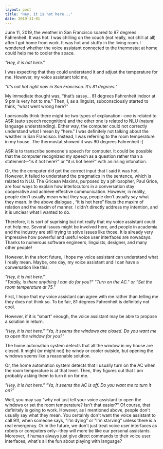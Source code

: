 ```yaml
---
layout: post
title: "Hey, it is hot here..."
date: 2019-11-01
---
```


June 11, 2019, the weather in San Francisco soared to 97 degrees Fahrenheit. It was hot. I was chilling on the couch
(not really, not chill at all) after I got home from work. It was hot and stuffy in the living room. I wondered whether
the voice assistant connected to the thermostat at home could help me to cooler the space.

<i>"Hey, it is hot here."</i>

I was expecting that they could understand it and adjust the temperature for me. However, my voice assistant told me,

<i>"It’s not hot right now in San Francisco. It’s 81 degrees."</i>

My immediate thought was, “that’s sassy... 81 degrees Fahrenheit indoor at 9 pm is very hot to me." Then, I, as a linguist,
subconsciously started to think, “what went wrong here?”

I personally think there might be two types of explanation--one is related to ASR (auto speech recognition) and the other
one is related to NLU (natural language understanding). Either way, the computer could not correctly understand what I mean
by “here.” I was definitely not talking about the weather in San Francisco. Instead, I was referring to the room temperature
in my house. The thermostat showed it was 90 degrees Fahrenheit :(

ASR is to transcribe someone's speech for computer. It could be possible that the computer recognized my speech as a question
rather than a statement--“is it hot here?” or “it is hot here?” with an rising intonation.

Or, the the computer did get the correct input that I said it was hot. However, it failed to understand the pragmatics in the
sentence, which is related to NLU. The Gricean Maxims, purposed by a philosopher, Paul Grice, are four ways to explain how
interlocutors in a conversation stay cooperative and achieve effective communication. However, in reality, people don’t
usually mean what they say, people don’t usually say what they mean. In the above dialogue , “it is
hot here” flouts the maxim of relation and the maxim of manner. I didn't directly address my intention, and it is unclear
what I wanted to do.

Therefore, it is sort of suprising but not really that my voice assistant could not help me. Several issues might be involved
here, and people in academia and the industry are still trying to solve issues like those. It is already very impressive
how powerful and useful voice user interfaces are nowadays. Thanks to numerous software engineers, linguists, designer, and
many other people!

However, in the short future, I hope my voice assistant can understand what I really mean. Maybe, one day, my voice assistant
and I can have a conversation like this:

<i>"Hey, it is hot here."</i><br>
<i>"Totally, is there anything I can do for you?"</i>
<i>"Turn on the AC." or "Set the room temperature at 75."</i>

First, I hope that my voice assistant can agree with me rather than telling me they does not think so. To be fair,
81 degrees Fahrenheit is definitely not cool.

However, if it is “smart” enough, the voice assistant may be able to propose a solution in return.

<i>"Hey, it is hot here."</i>
<i>"Ya, it seems the windows are closed. Do you want me to open the window for you?"</i>

The home automation system detects that all the window in my house are closed. It might (or might not) be windy or cooler
outside, but opening the windows seems like a reasonable solution.

Or, the home automation system detects that I usually turn on the AC when the room temperature is at that level. Then,
they figures out that I am probably asking them to turn it on for me.

<i>"Hey, it is hot here."</i>
<i>"Ya, it seems the AC is off. Do you want me to turn it on?"</i>

Well, you may say "why not just tell your voice assistant to open the windows or set the room temperature? Isn't that
easier?" Of course, that definitely is going to work. However, as I mentioned above, people don't usually say what they
mean. You certainly don't want the voice assistant to call 911, when someone says, "I'm dying" or "I'm starving" unless there is a real emergency. Or in the future, we don't just treat voice user interfaces as robots or computers only--they will more be like our personal assistants. Moreover, if human always just give direct commands to their voice user interfaces, what's all the fun about playing with language?
